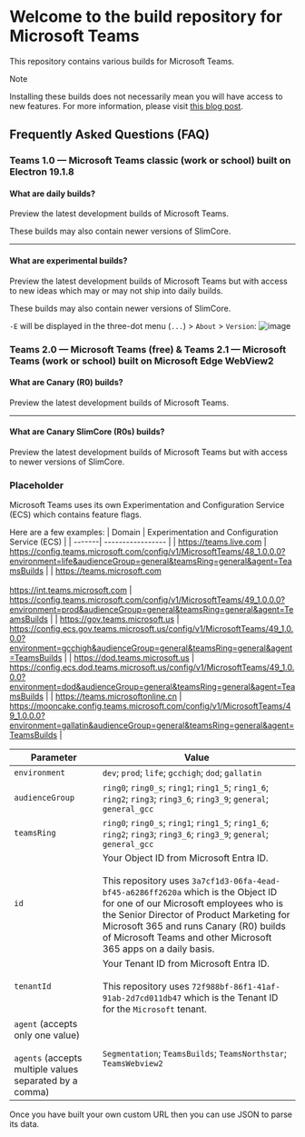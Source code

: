 # Welcome to the build repository for Microsoft Teams

This repository contains various builds for Microsoft Teams.

> [!NOTE]
> Installing these builds does not necessarily mean you will have access to new features.
> For more information, please visit [this blog post](https://techcommunity.microsoft.com/t5/microsoft-teams-blog/microsoft-teams-release-processes-why-do-i-not-see-a-feature-but/ba-p/2110426).

## Frequently Asked Questions (FAQ)

### Teams 1.0 — Microsoft Teams classic (work or school) built on Electron 19.1.8

#### What are daily builds?

Preview the latest development builds of Microsoft Teams.

These builds may also contain newer versions of SlimCore.

---

#### What are experimental builds?

Preview the latest development builds of Microsoft Teams but with access to new ideas which may or may not ship into daily builds.

These builds may also contain newer versions of SlimCore.

`-E` will be displayed in the three-dot menu (`...`) > `About` > `Version`:
![image](https://github.com/ItzLevvie/MicrosoftTeams-msinternal/assets/11600822/342163d8-da9d-441b-b2c5-b927b0eaf196)

### Teams 2.0 — Microsoft Teams (free) & Teams 2.1 — Microsoft Teams (work or school) built on Microsoft Edge WebView2

#### What are Canary (R0) builds?

Preview the latest development builds of Microsoft Teams.

---

#### What are Canary SlimCore (R0s) builds?

Preview the latest development builds of Microsoft Teams but with access to newer versions of SlimCore.

### Placeholder

Microsoft Teams uses its own Experimentation and Configuration Service (ECS) which contains feature flags.

Here are a few examples:
| Domain | Experimentation and Configuration Service (ECS) |
| -------| ----------------- |
| https://teams.live.com | https://config.teams.microsoft.com/config/v1/MicrosoftTeams/48_1.0.0.0?environment=life&audienceGroup=general&teamsRing=general&agent=TeamsBuilds |
| https://teams.microsoft.com <br> <br> https://int.teams.microsoft.com | https://config.teams.microsoft.com/config/v1/MicrosoftTeams/49_1.0.0.0?environment=prod&audienceGroup=general&teamsRing=general&agent=TeamsBuilds |
| https://gov.teams.microsoft.us | https://config.ecs.gov.teams.microsoft.us/config/v1/MicrosoftTeams/49_1.0.0.0?environment=gcchigh&audienceGroup=general&teamsRing=general&agent=TeamsBuilds |
| https://dod.teams.microsoft.us | https://config.ecs.dod.teams.microsoft.us/config/v1/MicrosoftTeams/49_1.0.0.0?environment=dod&audienceGroup=general&teamsRing=general&agent=TeamsBuilds |
| https://teams.microsoftonline.cn | https://mooncake.config.teams.microsoft.com/config/v1/MicrosoftTeams/49_1.0.0.0?environment=gallatin&audienceGroup=general&teamsRing=general&agent=TeamsBuilds |

| Parameter | Value |
| --------- | ----- |
| `environment` | `dev`; `prod`; `life`; `gcchigh`; `dod`; `gallatin` |
| `audienceGroup` | `ring0`; `ring0_s`; `ring1`; `ring1_5`; `ring1_6`; `ring2`; `ring3`; `ring3_6`; `ring3_9`; `general`; `general_gcc` |
| `teamsRing` | `ring0`; `ring0_s`; `ring1`; `ring1_5`; `ring1_6`; `ring2`; `ring3`; `ring3_6`; `ring3_9`; `general`; `general_gcc`  |
| `id` | Your Object ID from Microsoft Entra ID. <br> <br> This repository uses `3a7cf1d3-06fa-4ead-bf45-a6286ff2620a` which is the Object ID for one of our Microsoft employees who is the Senior Director of Product Marketing for Microsoft 365 and runs Canary (R0) builds of Microsoft Teams and other Microsoft 365 apps on a daily basis. |
| `tenantId` | Your Tenant ID from Microsoft Entra ID. <br> <br> This repository uses `72f988bf-86f1-41af-91ab-2d7cd011db47` which is the Tenant ID for the `Microsoft` tenant. |
| `agent` (accepts only one value) <br> <br> `agents` (accepts multiple values separated by a comma) | `Segmentation`; `TeamsBuilds`; `TeamsNorthstar`; `TeamsWebview2` |

Once you have built your own custom URL then you can use JSON to parse its data.
